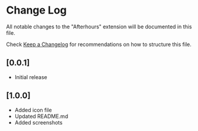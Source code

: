 # Change Log

All notable changes to the "Afterhours" extension will be documented in this file.

Check [Keep a Changelog](http://keepachangelog.com/) for recommendations on how to structure this file.

## [0.0.1]

-   Initial release

## [1.0.0]

-   Added icon file
-   Updated README.md
-   Added screenshots
